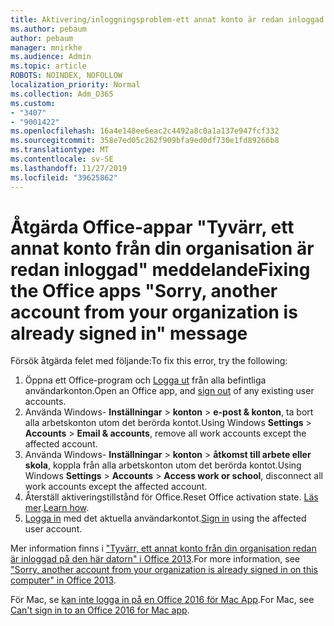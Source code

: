 ```yaml
---
title: Aktivering/inloggningsproblem-ett annat konto är redan inloggad
ms.author: pebaum
author: pebaum
manager: mnirkhe
ms.audience: Admin
ms.topic: article
ROBOTS: NOINDEX, NOFOLLOW
localization_priority: Normal
ms.collection: Adm_O365
ms.custom:
- "3407"
- "9001422"
ms.openlocfilehash: 16a4e148ee6eac2c4492a8c0a1a137e947fcf332
ms.sourcegitcommit: 358e7ed05c262f909bfa9ed0df730e1fd89266b8
ms.translationtype: MT
ms.contentlocale: sv-SE
ms.lasthandoff: 11/27/2019
ms.locfileid: "39625862"
---
```

# <a name="fixing-the-office-apps-sorry-another-account-from-your-organization-is-already-signed-in-message"></a><span data-ttu-id="86eae-102">Åtgärda Office-appar "Tyvärr, ett annat konto från din organisation är redan inloggad" meddelande</span><span class="sxs-lookup"><span data-stu-id="86eae-102">Fixing the Office apps "Sorry, another account from your organization is already signed in" message</span></span>

<span data-ttu-id="86eae-103">Försök åtgärda felet med följande:</span><span class="sxs-lookup"><span data-stu-id="86eae-103">To fix this error, try the following:</span></span>

1. <span data-ttu-id="86eae-104">Öppna ett Office-program och [Logga ut](https://support.office.com/article/5a20dc11-47e9-4b6f-945d-478cb6d92071) från alla befintliga användarkonton.</span><span class="sxs-lookup"><span data-stu-id="86eae-104">Open an Office app, and [sign out](https://support.office.com/article/5a20dc11-47e9-4b6f-945d-478cb6d92071) of any existing user accounts.</span></span>   
2. <span data-ttu-id="86eae-105">Använda Windows- **Inställningar** > **konton** > **e-post & konton**, ta bort alla arbetskonton utom det berörda kontot.</span><span class="sxs-lookup"><span data-stu-id="86eae-105">Using Windows **Settings** > **Accounts** > **Email & accounts**, remove all work accounts except the affected account.</span></span> 
3. <span data-ttu-id="86eae-106">Använda Windows- **Inställningar** > **konton** > **åtkomst till arbete eller skola**, koppla från alla arbetskonton utom det berörda kontot.</span><span class="sxs-lookup"><span data-stu-id="86eae-106">Using Windows **Settings** > **Accounts** > **Access work or school**, disconnect all work accounts except the affected account.</span></span> 
4. <span data-ttu-id="86eae-107">Återställ aktiveringstillstånd för Office.</span><span class="sxs-lookup"><span data-stu-id="86eae-107">Reset Office activation state.</span></span> <span data-ttu-id="86eae-108">[Läs mer](https://docs.microsoft.com/office365/troubleshoot/activation/reset-office-365-proplus-activation-state
).</span><span class="sxs-lookup"><span data-stu-id="86eae-108">[Learn how](https://docs.microsoft.com/office365/troubleshoot/activation/reset-office-365-proplus-activation-state
).</span></span>
5. <span data-ttu-id="86eae-109">[Logga in](https://support.office.com/article/628ea040-f265-49de-b986-be09c3ebf8a9) med det aktuella användarkontot.</span><span class="sxs-lookup"><span data-stu-id="86eae-109">[Sign in](https://support.office.com/article/628ea040-f265-49de-b986-be09c3ebf8a9) using the affected user account.</span></span> 

<span data-ttu-id="86eae-110">Mer information finns i ["Tyvärr, ett annat konto från din organisation redan är inloggad på den här datorn" i Office 2013](https://docs.microsoft.com/office/troubleshoot/error-messages/another-account-already-signed-in).</span><span class="sxs-lookup"><span data-stu-id="86eae-110">For more information, see ["Sorry, another account from your organization is already signed in on this computer" in Office 2013](https://docs.microsoft.com/office/troubleshoot/error-messages/another-account-already-signed-in).</span></span>

<span data-ttu-id="86eae-111">För Mac, se [kan inte logga in på en Office 2016 för Mac App](https://docs.microsoft.com/office365/troubleshoot/authentication/sign-in-to-office-2016-for-mac-fail).</span><span class="sxs-lookup"><span data-stu-id="86eae-111">For Mac, see [Can't sign in to an Office 2016 for Mac app](https://docs.microsoft.com/office365/troubleshoot/authentication/sign-in-to-office-2016-for-mac-fail).</span></span>